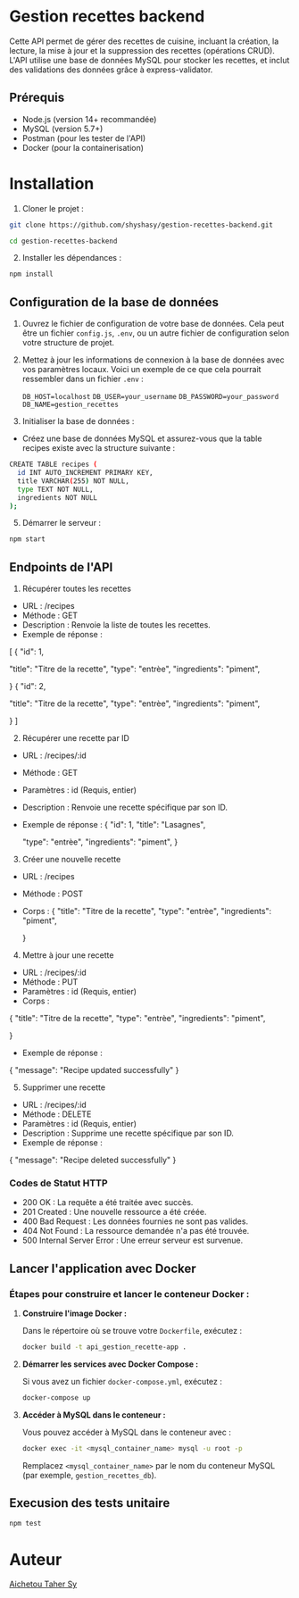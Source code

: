 # Gestion recettes backend 


Cette API permet de gérer des recettes de cuisine, incluant la création, la lecture, la mise à jour et la suppression des recettes (opérations CRUD). L'API utilise une base de données MySQL pour stocker les recettes, et inclut des validations des données grâce à express-validator.

## Prérequis

- Node.js (version 14+ recommandée)
- MySQL (version 5.7+)
- Postman (pour les tester de l'API)
- Docker (pour la containerisation)

# Installation

1. Cloner le projet :

```bash
git clone https://github.com/shyshasy/gestion-recettes-backend.git
```

```bash
cd gestion-recettes-backend
```

2. Installer les dépendances :

```bash
npm install
```

## Configuration de la base de données

1. Ouvrez le fichier de configuration de votre base de données. Cela peut être un fichier `config.js`, `.env`, ou un autre fichier de configuration selon votre structure de projet.

2. Mettez à jour les informations de connexion à la base de données avec vos paramètres locaux. Voici un exemple de ce que cela pourrait ressembler dans un fichier `.env` :

   
   `DB_HOST=localhost`
   `DB_USER=your_username`
   `DB_PASSWORD=your_password`
   `DB_NAME=gestion_recettes`

4. Initialiser la base de données :

- Créez une base de données MySQL et assurez-vous que la table recipes existe avec la structure suivante :

```bash
CREATE TABLE recipes (
  id INT AUTO_INCREMENT PRIMARY KEY,
  title VARCHAR(255) NOT NULL,
  type TEXT NOT NULL,
  ingredients NOT NULL
);
```

5. Démarrer le serveur :

```bash
npm start
```

## Endpoints de l'API

1. Récupérer toutes les recettes

- URL : /recipes
- Méthode : GET
- Description : Renvoie la liste de toutes les recettes.
- Exemple de réponse :

[
{
"id": 1,
 
  "title": "Titre de la recette",
  "type": "entrèe",
  "ingredients": "piment",
 
  }
{
"id": 2,
 
  "title": "Titre de la recette",
  "type": "entrèe",
  "ingredients": "piment",
 
  }
]

2. Récupérer une recette par ID

- URL : /recipes/:id
- Méthode : GET
- Paramètres : id (Requis, entier)
- Description : Renvoie une recette spécifique par son ID.
- Exemple de réponse :
  {
  "id": 1,
  "title": "Lasagnes",

  "type": "entrèe",
  "ingredients": "piment",
  }

3. Créer une nouvelle recette

- URL : /recipes
- Méthode : POST
- Corps :
  {
  "title": "Titre de la recette",
  "type": "entrèe",
  "ingredients": "piment",
 
  }

4.  Mettre à jour une recette

- URL : /recipes/:id
- Méthode : PUT
- Paramètres : id (Requis, entier)
- Corps :

 {
  "title": "Titre de la recette",
  "type": "entrèe",
  "ingredients": "piment",
 
  }

- Exemple de réponse :

{
"message": "Recipe updated successfully"
}

5. Supprimer une recette

- URL : /recipes/:id
- Méthode : DELETE
- Paramètres : id (Requis, entier)
- Description : Supprime une recette spécifique par son ID.
- Exemple de réponse :

{
"message": "Recipe deleted successfully"
}

### Codes de Statut HTTP

- 200 OK : La requête a été traitée avec succès.
- 201 Created : Une nouvelle ressource a été créée.
- 400 Bad Request : Les données fournies ne sont pas valides.
- 404 Not Found : La ressource demandée n'a pas été trouvée.
- 500 Internal Server Error : Une erreur serveur est survenue.


## Lancer l'application avec Docker

### Étapes pour construire et lancer le conteneur Docker :

1. **Construire l'image Docker :**

   Dans le répertoire où se trouve votre `Dockerfile`, exécutez :

   ```bash
   docker build -t api_gestion_recette-app .

   ```

2. **Démarrer les services avec Docker Compose :**

   Si vous avez un fichier `docker-compose.yml`, exécutez :

   ```bash
   docker-compose up
   ```

3. **Accéder à MySQL dans le conteneur :**

   Vous pouvez accéder à MySQL dans le conteneur avec :

   ```bash
   docker exec -it <mysql_container_name> mysql -u root -p
   ```

   Remplacez `<mysql_container_name>` par le nom du conteneur MySQL (par exemple, `gestion_recettes_db`).

## Execusion des tests unitaire

```bash
npm test
```

# Auteur

[Aichetou Taher Sy ](https://github.com/shyshasy)
